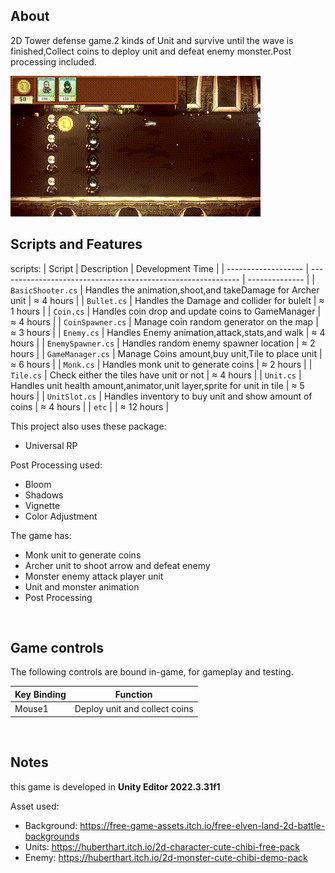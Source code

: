 ## About
2D Tower defense game.2 kinds of Unit and survive until the wave is finished,Collect coins to deploy unit and defeat enemy monster.Post processing included.

<tbody>
    <tr>
      <td><img src="https://github.com/kelvin-wu13/kelvin-wu13/blob/main/GIF/LastStand.gif"/></td>
    </tr>
  
<br>

## Scripts and Features
scripts:
|  Script       | Description                                                  | Development Time |
| ------------------- | ------------------------------------------------------------ | -------------- |
| `BasicShooter.cs` | Handles the animation,shoot,and takeDamage for Archer unit  | ≈ 4 hours |
| `Bullet.cs` | Handles the Damage and collider for bulelt  | ≈ 1 hours |
| `Coin.cs` | Handles coin drop and update coins to GameManager  | ≈ 4 hours |
| `CoinSpawner.cs` | Manage coin random generator on the map  | ≈ 3 hours |
| `Enemy.cs` | Handles Enemy animation,attack,stats,and walk  | ≈ 4 hours |
| `EnemySpawner.cs` | Handles random enemy spawner location | ≈ 2 hours |
| `GameManager.cs` | Manage Coins amount,buy unit,Tile to place unit  | ≈ 6 hours |
| `Monk.cs` | Handles monk unit to generate coins | ≈ 2 hours |
| `Tile.cs` | Check either the tiles have unit or not  | ≈ 4 hours |
| `Unit.cs` | Handles unit health amount,animator,unit layer,sprite for unit in tile | ≈ 5 hours |
| `UnitSlot.cs` | Handles inventory to buy unit and show amount of coins  | ≈ 4 hours |
| `etc`  | | ≈ 12 hours |

This project also uses these package:
- Universal RP

Post Processing used:
- Bloom
- Shadows
- Vignette
- Color Adjustment

The game has:
- Monk unit to generate coins
- Archer unit to shoot arrow and defeat enemy
- Monster enemy attack player unit
- Unit and monster animation
- Post Processing 

<br>

## Game controls
The following controls are bound in-game, for gameplay and testing.

| Key Binding       | Function          |
| ----------------- | ----------------- |
| Mouse1             | Deploy unit and collect coins  |

<br>

## Notes
this game is developed in **Unity Editor 2022.3.31f1**

Asset used:
- Background: https://free-game-assets.itch.io/free-elven-land-2d-battle-backgrounds
- Units: https://huberthart.itch.io/2d-character-cute-chibi-free-pack
- Enemy: https://huberthart.itch.io/2d-monster-cute-chibi-demo-pack

 
